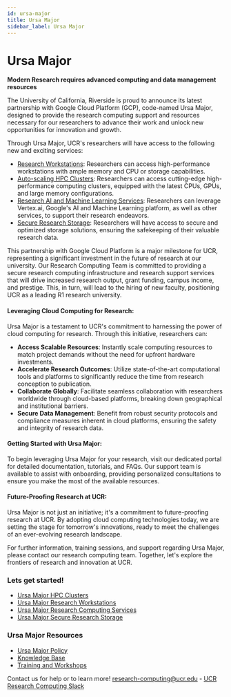 ```yaml
---
id: ursa-major
title: Ursa Major
sidebar_label: Ursa Major
---
```


# Ursa Major

**Modern Research requires advanced computing and data management resources** 

The University of California, Riverside is proud to announce its latest partnership with Google Cloud Platform (GCP), code-named Ursa Major, designed to provide the research computing support and resources necessary for our researchers to advance their work and unlock new opportunities for innovation and growth.

Through Ursa Major, UCR's researchers will have access to the following new and exciting services:

* [Research Workstations](../Knowledge_Base/Ursa_Major_Research_Workstations.md): Researchers can access high-performance workstations with ample memory and CPU or storage capabilities.
* [Auto-scaling HPC Clusters](../Knowledge_Base/Ursa_Major_HPC_Clusters.md): Researchers can access cutting-edge high-performance computing clusters, equipped with the latest CPUs, GPUs, and large memory configurations.
* [Research AI and Machine Learning Services](../Knowledge_Base/Ursa_Major_Research_Services.md): Researchers can leverage Vertex.ai, Google's AI and Machine Learning platform, as well as other services, to support their research endeavors.
* [Secure Research Storage](../Knowledge_Base/Ursa_Major_Research_Storage.md): Researchers will have access to secure and optimized storage solutions, ensuring the safekeeping of their valuable research data.

This partnership with Google Cloud Platform is a major milestone for UCR, representing a significant investment in the future of research at our university. Our Research Computing Team is committed to providing a secure research computing infrastructure and research support services that will drive increased research output, grant funding, campus income, and prestige. This, in turn, will lead to the hiring of new faculty, positioning UCR as a leading R1 research university.

#### Leveraging Cloud Computing for Research:

Ursa Major is a testament to UCR's commitment to harnessing the power of cloud computing for research. Through this initiative, researchers can:

- **Access Scalable Resources**: Instantly scale computing resources to match project demands without the need for upfront hardware investments.
- **Accelerate Research Outcomes**: Utilize state-of-the-art computational tools and platforms to significantly reduce the time from research conception to publication.
- **Collaborate Globally**: Facilitate seamless collaboration with researchers worldwide through cloud-based platforms, breaking down geographical and institutional barriers.
- **Secure Data Management**: Benefit from robust security protocols and compliance measures inherent in cloud platforms, ensuring the safety and integrity of research data.

#### Getting Started with Ursa Major:

To begin leveraging Ursa Major for your research, visit our dedicated portal for detailed documentation, tutorials, and FAQs. Our support team is available to assist with onboarding, providing personalized consultations to ensure you make the most of the available resources.

#### Future-Proofing Research at UCR:

Ursa Major is not just an initiative; it's a commitment to future-proofing research at UCR. By adopting cloud computing technologies today, we are setting the stage for tomorrow's innovations, ready to meet the challenges of an ever-evolving research landscape.

For further information, training sessions, and support regarding Ursa Major, please contact our research computing team. Together, let's explore the frontiers of research and innovation at UCR.

### Lets get started! ###

* [Ursa Major HPC Clusters](../Knowledge_Base/Ursa_Major_HPC_Clusters.md)
* [Ursa Major Research Workstations](../Knowledge_Base/Ursa_Major_Research_Workstations.md)
* [Ursa Major Research Computing Services](../Knowledge_Base/Ursa_Major_Research_Services.md)
* [Ursa Major Secure Research Storage](../Knowledge_Base/Ursa_Major_Research_Storage.md)

### Ursa Major Resources ###

* [Ursa Major Policy](../Knowledge_Base/Ursa_Major_Policy.md)
* [Knowledge Base](../Knowledge_Base)
* [Training and Workshops](../Knowledge_Base/README.md#Training_and_Workshops)

Contact us for help or to learn more!
[research-computing@ucr.edu](mailto:research-computing@ucr.edu) - [UCR Research Computing Slack](https://ucr-research-compute.slack.com/)






